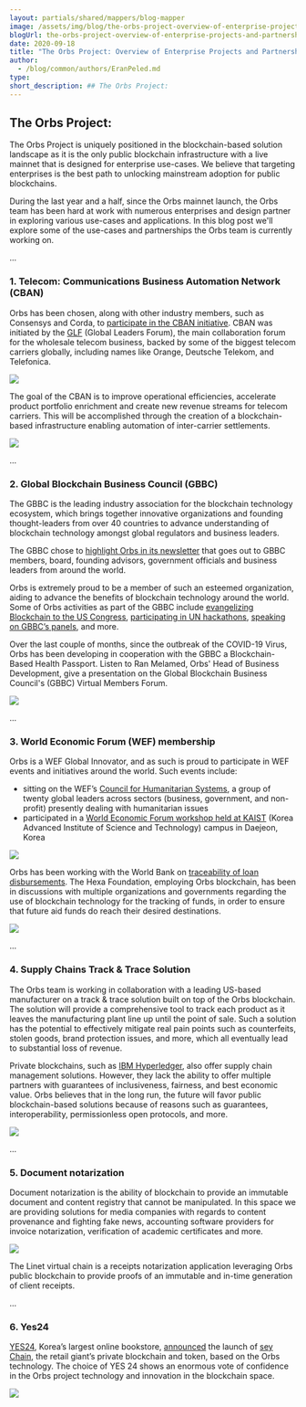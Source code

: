 ```yaml
---
layout: partials/shared/mappers/blog-mapper
image: /assets/img/blog/the-orbs-project-overview-of-enterprise-projects-and-partnerships/bg.png
blogUrl: the-orbs-project-overview-of-enterprise-projects-and-partnerships
date: 2020-09-18
title: "The Orbs Project: Overview of Enterprise Projects and Partnerships"
author:
  - /blog/common/authors/EranPeled.md
type:
short_description: ## The Orbs Project:
---
```


## The Orbs Project:

The Orbs Project is uniquely positioned in the blockchain-based solution landscape as it is the only public blockchain infrastructure with a live mainnet that is designed for enterprise use-cases. We believe that targeting enterprises is the best path to unlocking mainstream adoption for public blockchains.

During the last year and a half, since the Orbs mainnet launch, the Orbs team has been hard at work with numerous enterprises and design partner in exploring various use-cases and applications. In this blog post we'll explore some of the use-cases and partnerships the Orbs team is currently working on.

...

### **1\. Telecom: Communications Business Automation Network (CBAN)**

Orbs has been chosen, along with other industry members, such as Consensys and Corda, to [participate in the CBAN initiative](https://www.forbes.com/sites/rachelwolfson/2019/06/25/ibm-orbs-consensys-work-together-on-global-blockchain-settlement-platform-for-telecoms/#571e1d75782c). CBAN was initiated by the [GLF](https://interactive.itwglf.com/ITW-Global-Leaders-Forum) (Global Leaders Forum), the main collaboration forum for the wholesale telecom business, backed by some of the biggest telecom carriers globally, including names like Orange, Deutsche Telekom, and Telefonica.

[![](/assets/img/blog/the-orbs-project-overview-of-enterprise-projects-and-partnerships/telekom.jpg)](https://www.orbs.com/orbs-and-cban/)

The goal of the CBAN is to improve operational efficiencies, accelerate product portfolio enrichment and create new revenue streams for telecom carriers. This will be accomplished through the creation of a blockchain-based infrastructure enabling automation of inter-carrier settlements.

[![](/assets/img/blog/the-orbs-project-overview-of-enterprise-projects-and-partnerships/Screen-Shot-2020-09-14-at-15.58.44.png)](https://www.youtube.com/watch?v=ZuVMb6At-AY)

...

### **2\. Global Blockchain Business Council (GBBC)**

The GBBC is the leading industry association for the blockchain technology ecosystem, which brings together innovative organizations and founding thought-leaders from over 40 countries to advance understanding of blockchain technology amongst global regulators and business leaders.

The GBBC chose to [highlight Orbs in its newsletter](https://mailchi.mp/375bbc486441/latham-watkins-releases-book-of-blockchain-and-crypto-jargon-april-12-2019) that goes out to GBBC members, board, founding advisors, government officials and business leaders from around the world.

Orbs is extremely proud to be a member of such an esteemed organization, aiding to advance the benefits of blockchain technology around the world. Some of Orbs activities as part of the GBBC include [evangelizing Blockchain to the US Congress](https://www.orbs.com/demo-day-on-the-hill-takeaways/), [participating in UN hackathons](https://www.orbs.com/un-hackathon-afterthought/), [speaking on GBBC’s panels](https://www.youtube.com/watch?v=W8SfZgS3fmM&list=PLMF0XVogr1JSyKGRlq8OUWuBRe-QU86S8&index=14), and more.

Over the last couple of months, since the outbreak of the COVID-19 Virus, Orbs has been developing in cooperation with the GBBC a Blockchain-Based Health Passport. Listen to Ran Melamed, Orbs' Head of Business Development, give a presentation on the Global Blockchain Business Council's (GBBC) Virtual Members Forum.

[![](/assets/img/blog/the-orbs-project-overview-of-enterprise-projects-and-partnerships/Screen-Shot-2020-09-15-at-10.51.04.png)](https://www.youtube.com/watch?v=WBJ0ptfkR0Q&feature=youtu.be)

...

### **3\. World Economic Forum (WEF) membership**

Orbs is a WEF Global Innovator, and as such is proud to participate in WEF events and initiatives around the world. Such events include:

- sitting on the WEF’s [Council for Humanitarian Systems](https://www.weforum.org/communities/the-future-of-the-humanitarian-system), a group of twenty global leaders across sectors (business, government, and non-profit) presently dealing with humanitarian issues
- participated in a [World Economic Forum workshop held at KAIST](https://www.orbs.com/orbs-update-december-2019/) (Korea Advanced Institute of Science and Technology) campus in Daejeon, Korea

[![](/assets/img/blog/the-orbs-project-overview-of-enterprise-projects-and-partnerships/hexa-foundation.jpg)](https://www.orbs.com/hexa-foundations-2020-vision-for-blockchain-led-social-impact/)

Orbs has been working with the World Bank on [traceability of loan disbursements](https://www.orbs.com/orbs-update-march-2020/). The Hexa Foundation, employing Orbs blockchain, has been in discussions with multiple organizations and governments regarding the use of blockchain technology for the tracking of funds, in order to ensure that future aid funds do reach their desired destinations.

[![](/assets/img/blog/the-orbs-project-overview-of-enterprise-projects-and-partnerships/funds-tracking.jpg)](https://www.orbs.com/how-president-macron-can-really-bring-change-to-foreign-aid/)

...

### **4\. Supply Chains Track & Trace Solution**

The Orbs team is working in collaboration with a leading US-based manufacturer on a track & trace solution built on top of the Orbs blockchain. The solution will provide a comprehensive tool to track each product as it leaves the manufacturing plant line up until the point of sale. Such a solution has the potential to effectively mitigate real pain points such as counterfeits, stolen goods, brand protection issues, and more, which all eventually lead to substantial loss of revenue.

Private blockchains, such as [IBM Hyperledger](https://www.ibm.com/blockchain/industries/supply-chain), also offer supply chain management solutions. However, they lack the ability to offer multiple partners with guarantees of inclusiveness, fairness, and best economic value. Orbs believes that in the long run, the future will favor public blockchain-based solutions because of reasons such as guarantees, interoperability, permissionless open protocols, and more.

[![](/assets/img/blog/the-orbs-project-overview-of-enterprise-projects-and-partnerships/tracktrace.jpg)](https://www.orbs.com/track-trace-solution-on-orbs/)

...

### **5\. Document notarization**

Document notarization is the ability of blockchain to provide an immutable document and content registry that cannot be manipulated. In this space we are providing solutions for media companies with regards to content provenance and fighting fake news, accounting software providers for invoice notarization, verification of academic certificates and more.

[![](/assets/img/blog/the-orbs-project-overview-of-enterprise-projects-and-partnerships/doc-notarization.jpg)](https://www.orbs.com/self-sovereign-identity-on-the-orbs-blockchain/)

The Linet virtual chain is a receipts notarization application leveraging Orbs public blockchain to provide proofs of an immutable and in-time generation of client receipts.

...

### **6\. Yes24**

[YES24](http://www.yes24.com/), Korea’s largest online bookstore, [announced](http://www.zdnet.co.kr/view/?no=20191105102439) the launch of [sey Chain](https://www.sey.io/), the retail giant’s private blockchain and token, based on the Orbs technology. The choice of YES 24 shows an enormous vote of confidence in the Orbs project technology and innovation in the blockchain space.

[![](/assets/img/blog/the-orbs-project-overview-of-enterprise-projects-and-partnerships/sey24.jpg)](https://www.orbs.com/sey-chain-yes24-partnership/)
